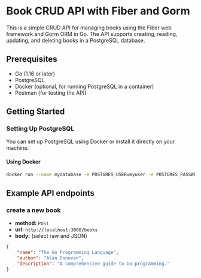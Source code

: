# Book CRUD API with Fiber and Gorm

This is a simple CRUD API for managing books using the Fiber web framework and Gorm ORM in Go. The API supports creating, reading, updating, and deleting books in a PostgreSQL database.

## Prerequisites

- Go (1.16 or later)
- PostgreSQL
- Docker (optional, for running PostgreSQL in a container)
- Postman (for testing the API)

## Getting Started

### Setting Up PostgreSQL

You can set up PostgreSQL using Docker or install it directly on your machine.

#### Using Docker

```bash
docker run --name mydatabase -e POSTGRES_USER=myuser -e POSTGRES_PASSWORD=mypassword -e POSTGRES_DB=mydatabase -p 5432:5432 -d postgres
```
## Example API endpoints

### create a new book

- **method:** `POST`
- **url:** `http://localhost:3000/books`
- **body:** (select raw and JSON)

```json
{
    "name": "The Go Programming Language",
    "author": "Alan Donovan",
    "description": "A comprehensive guide to Go programming."
}
```
